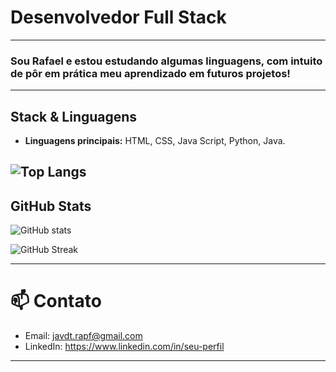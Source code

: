 # Desenvolvedor Full Stack
---
### Sou Rafael e estou estudando algumas linguagens, com intuito de pôr em prática meu aprendizado em futuros projetos!
---

## Stack & Linguagens

- **Linguagens principais:** HTML, CSS, Java Script, Python, Java.

![Top Langs](https://github-readme-stats.vercel.app/api/top-langs/?username=rapf-ht&layout=compact&theme=blue_navy)
---

## GitHub Stats

![GitHub stats](https://github-readme-stats.vercel.app/api?username=rapf-ht&show_icons=true&count_private=true&theme=blue_navy)

![GitHub Streak](https://github-readme-streak-stats.herokuapp.com/?user=rapf-ht&theme=dark)

---

# 📫 Contato
- Email: javdt.rapf@gmail.com 
- LinkedIn: [https://www.linkedin.com/in/seu-perfil ](https://www.linkedin.com/in/rafael-ferreira-ht/) 

---


<!--
**rapf-ht/rapf-ht** is a ✨ _special_ ✨ repository because its `README.md` (this file) appears on your GitHub profile.

Here are some ideas to get you started:

- 🔭 I’m currently working on ...
- 🌱 I’m currently learning ...
- 👯 I’m looking to collaborate on ...
- 🤔 I’m looking for help with ...
- 💬 Ask me about ...
- 📫 How to reach me: ...
- 😄 Pronouns: ...
- ⚡ Fun fact: ...
-->
